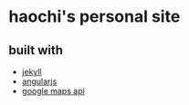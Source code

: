 haochi's personal site
======================

built with
-----------

* [jekyll](http://jekyllrb.com)
* [angularjs](https://angularjs.org)
* [google maps api](https://developers.google.com/maps/documentation/javascript)
